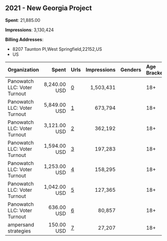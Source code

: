 ## 2021 - New Georgia Project 
**Spent**: 21,885.00

**Impressions**: 3,130,424

**Billing Addresses**: 
- 8207 Taunton Pl,West Springfield,22152,US
- US

|Organization|Spent|Urls|Impressions|Genders|Age Brackets|Country Codes|Billing Addresses|
|:---|---:|:---|---:|:---|:---|:---|:---|
|Panowatch  LLC: Voter Turnout|8,240.00 USD|[0](https://www.snap.com/political-ads/asset/dd326fe02e5d8f41118bd3087ba6d89e239f23a3029ec654aee75ac3ca94911c?mediaType=mp4)|1,503,431||18+|united states|8207 Taunton Pl,West Springfield,22152,US|
|Panowatch  LLC: Voter Turnout|5,849.00 USD|[1](https://www.snap.com/political-ads/asset/f8850d8b61a10cce1ebe71031b5b94f9b48dd1cb27ea76caea965375fde2a9f3?mediaType=mp4)|673,794||18+|united states|8207 Taunton Pl,West Springfield,22152,US|
|Panowatch  LLC: Voter Turnout|3,121.00 USD|[2](https://www.snap.com/political-ads/asset/64447831febd948b22bfbf2305333c5df3eae35b83a813a8b4c0a03f3c29b81b?mediaType=mp4)|362,192||18+|united states|8207 Taunton Pl,West Springfield,22152,US|
|Panowatch  LLC: Voter Turnout|1,594.00 USD|[3](https://www.snap.com/political-ads/asset/e21021d5096c1279e03e3002bae9dd94262084b1fa0d4ecb951ef791cd1db39c?mediaType=mp4)|197,283||18+|united states|8207 Taunton Pl,West Springfield,22152,US|
|Panowatch  LLC: Voter Turnout|1,253.00 USD|[4](https://www.snap.com/political-ads/asset/ea36147e170b8e8770930c9b03390fab88493c7d664fb840eab0dda9f747d872?mediaType=mp4)|158,295||18+|united states|8207 Taunton Pl,West Springfield,22152,US|
|Panowatch  LLC: Voter Turnout|1,042.00 USD|[5](https://www.snap.com/political-ads/asset/6dd29b8fd760073217e1c5671a512f797206a0c4d24b621ace254d1a70ed04a5?mediaType=mp4)|127,365||18+|united states|8207 Taunton Pl,West Springfield,22152,US|
|Panowatch  LLC: Voter Turnout|636.00 USD|[6](https://www.snap.com/political-ads/asset/0461c2bba69f3874825b62b0426efa06fda9f6ececb0a6ec8eb94a732c383a32?mediaType=mp4)|80,857||18+|united states|8207 Taunton Pl,West Springfield,22152,US|
|ampersand strategies|150.00 USD|[7](https://www.snap.com/political-ads/asset/a94d0d01a663aaa7b1ccd9383249dd9d42b1f5a8ca9b8190598cebdf7eda548c?mediaType=jpeg)|27,207||18+|united states|US|
